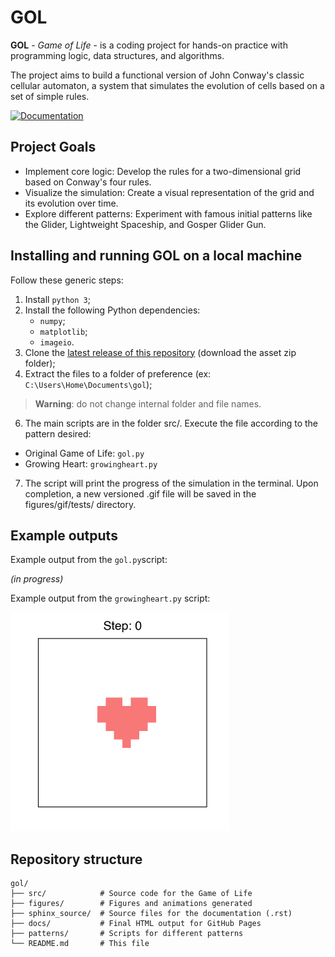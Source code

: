# GOL
**GOL** - _Game of Life_ - is a coding project for hands-on practice with programming logic, data structures, and algorithms. 

The project aims to build a functional version of John Conway's classic cellular automaton, a system that simulates the evolution of cells based on a set of simple rules.

[![Documentation](https://img.shields.io/badge/docs-read%20the%20documentation-brightgreen)](https://carolinafaccin.github.io/gol/)

## Project Goals
- Implement core logic: Develop the rules for a two-dimensional grid based on Conway's four rules.
- Visualize the simulation: Create a visual representation of the grid and its evolution over time.
- Explore different patterns: Experiment with famous initial patterns like the Glider, Lightweight Spaceship, and Gosper Glider Gun.

## Installing and running GOL on a local machine

Follow these generic steps:

1) Install `python 3`;
2) Install the following Python dependencies:
   * `numpy`;
   * `matplotlib`;
   * `imageio`.
3) Clone the [latest release of this repository](https://github.com/carolinafaccin/gol.git) (download the asset zip folder);
4) Extract the files to a folder of preference (ex: `C:\Users\Home\Documents\gol`);
> **Warning**: do not change internal folder and file names.
6) The main scripts are in the folder src/. Execute the file according to the pattern desired:
  * Original Game of Life: `gol.py`
  * Growing Heart: `growingheart.py`
7) The script will print the progress of the simulation in the terminal. Upon completion, a new versioned .gif file will be saved in the figures/gif/tests/ directory.

## Example outputs

Example output from the `gol.py`script:

_(in progress)_

Example output from the `growingheart.py` script:

<img src="https://raw.githubusercontent.com/carolinafaccin/gol/main/figures/gif/growingheart_intro1.gif?raw=true" alt="Animated GIF of a growing heart pattern" width="350">


## Repository structure
```
gol/
├── src/            # Source code for the Game of Life
├── figures/        # Figures and animations generated
├── sphinx_source/  # Source files for the documentation (.rst)
├── docs/           # Final HTML output for GitHub Pages
├── patterns/       # Scripts for different patterns
└── README.md       # This file
```
